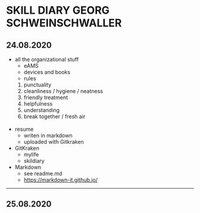 # SKILL DIARY GEORG SCHWEINSCHWALLER

## 24.08.2020

+ all the organizational stuff
    - eAMS
    - devices and books
    - rules<br />
    1. punctuality
    2. cleanliness / hygiene / neatness
    3. friendly treatment
    4. helpfulness
    5. understanding
    6. break together / fresh air
   <br />
+ resume
    - writen in markdown
    - uploaded with Gitkraken
+ GitKraken
    - mylife
    - skildiary  
+ Markdown
    - see readme.md
    - https://markdown-it.github.io/

---
## 25.08.2020